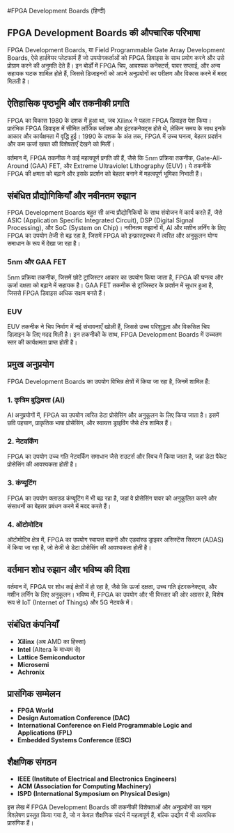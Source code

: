 #FPGA Development Boards (हिन्दी)

## FPGA Development Boards की औपचारिक परिभाषा
FPGA Development Boards, या Field Programmable Gate Array Development Boards, ऐसे हार्डवेयर प्लेटफार्म हैं जो उपयोगकर्ताओं को FPGA डिवाइस के साथ प्रयोग करने और उसे प्रोग्राम करने की अनुमति देते हैं। इन बोर्डों में FPGA चिप, आवश्यक कनेक्टर्स, पावर सप्लाई, और अन्य सहायक घटक शामिल होते हैं, जिससे डिजाइनरों को अपने अनुप्रयोगों का परीक्षण और विकास करने में मदद मिलती है।

## ऐतिहासिक पृष्ठभूमि और तकनीकी प्रगति
FPGA का विकास 1980 के दशक में हुआ था, जब Xilinx ने पहला FPGA डिवाइस पेश किया। प्रारंभिक FPGA डिवाइस में सीमित लॉजिक ब्लॉक्स और इंटरकनेक्ट्स होते थे, लेकिन समय के साथ इनके आकार और कार्यक्षमता में वृद्धि हुई। 1990 के दशक के अंत तक, FPGA में उच्च घनत्व, बेहतर प्रदर्शन और कम ऊर्जा खपत की विशेषताएँ देखने को मिलीं। 

वर्तमान में, FPGA तकनीक ने कई महत्वपूर्ण प्रगति की हैं, जैसे कि 5nm प्रक्रिया तकनीक, Gate-All-Around (GAA) FET, और Extreme Ultraviolet Lithography (EUV)। ये तकनीकें FPGA की क्षमता को बढ़ाने और इसके प्रदर्शन को बेहतर बनाने में महत्वपूर्ण भूमिका निभाती हैं।

## संबंधित प्रौद्योगिकियाँ और नवीनतम रुझान
FPGA Development Boards बहुत सी अन्य प्रौद्योगिकियों के साथ संयोजन में कार्य करते हैं, जैसे ASIC (Application Specific Integrated Circuit), DSP (Digital Signal Processing), और SoC (System on Chip)। नवीनतम रुझानों में, AI और मशीन लर्निंग के लिए FPGA का उपयोग तेजी से बढ़ रहा है, जिसमें FPGA को इन्फ़्रास्ट्रक्चर में त्वरित और अनुकूलन योग्य समाधान के रूप में देखा जा रहा है। 

### 5nm और GAA FET
5nm प्रक्रिया तकनीक, जिसमें छोटे ट्रांजिस्टर आकार का उपयोग किया जाता है, FPGA की घनत्व और ऊर्जा दक्षता को बढ़ाने में सहायक है। GAA FET तकनीक से ट्रांजिस्टर के प्रदर्शन में सुधार हुआ है, जिससे FPGA डिवाइस अधिक सक्षम बनते हैं। 

### EUV
EUV तकनीक ने चिप निर्माण में नई संभावनाएँ खोली हैं, जिससे उच्च परिशुद्धता और विकसित चिप डिज़ाइन के लिए मदद मिली है। इन तकनीकों के साथ, FPGA Development Boards में उच्चतम स्तर की कार्यक्षमता प्राप्त होती है।

## प्रमुख अनुप्रयोग
FPGA Development Boards का उपयोग विभिन्न क्षेत्रों में किया जा रहा है, जिनमें शामिल हैं:

### 1. कृत्रिम बुद्धिमत्ता (AI)
AI अनुप्रयोगों में, FPGA का उपयोग त्वरित डेटा प्रोसेसिंग और अनुकूलन के लिए किया जाता है। इसमें छवि पहचान, प्राकृतिक भाषा प्रोसेसिंग, और स्वायत्त ड्राइविंग जैसे क्षेत्र शामिल हैं।

### 2. नेटवर्किंग
FPGA का उपयोग उच्च गति नेटवर्किंग समाधान जैसे राउटर्स और स्विच में किया जाता है, जहां डेटा पैकेट प्रोसेसिंग की आवश्यकता होती है।

### 3. कंप्यूटिंग
FPGA का उपयोग क्लाउड कंप्यूटिंग में भी बढ़ रहा है, जहां वे प्रोसेसिंग पावर को अनुकूलित करने और संसाधनों का बेहतर प्रबंधन करने में मदद करते हैं।

### 4. ऑटोमोटिव
ऑटोमोटिव क्षेत्र में, FPGA का उपयोग स्वायत्त वाहनों और एडवांस्ड ड्राइवर असिस्टेंस सिस्टम (ADAS) में किया जा रहा है, जो तेजी से डेटा प्रोसेसिंग की आवश्यकता होती है।

## वर्तमान शोध रुझान और भविष्य की दिशा
वर्तमान में, FPGA पर शोध कई क्षेत्रों में हो रहा है, जैसे कि ऊर्जा दक्षता, उच्च गति इंटरकनेक्ट्स, और मशीन लर्निंग के लिए अनुकूलन। भविष्य में, FPGA का उपयोग और भी विस्तार की ओर अग्रसर है, विशेष रूप से IoT (Internet of Things) और 5G नेटवर्क में। 

## संबंधित कंपनियाँ
- **Xilinx** (अब AMD का हिस्सा)
- **Intel** (Altera के माध्यम से)
- **Lattice Semiconductor**
- **Microsemi**
- **Achronix**

## प्रासंगिक सम्मेलन
- **FPGA World**
- **Design Automation Conference (DAC)**
- **International Conference on Field Programmable Logic and Applications (FPL)**
- **Embedded Systems Conference (ESC)**

## शैक्षणिक संगठन
- **IEEE (Institute of Electrical and Electronics Engineers)**
- **ACM (Association for Computing Machinery)**
- **ISPD (International Symposium on Physical Design)**

इस लेख में FPGA Development Boards की तकनीकी विशेषताओं और अनुप्रयोगों का गहन विश्लेषण प्रस्तुत किया गया है, जो न केवल शैक्षणिक संदर्भ में महत्वपूर्ण हैं, बल्कि उद्योग में भी अत्यधिक प्रासंगिक हैं।